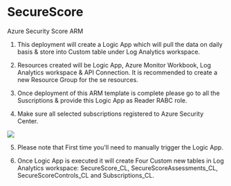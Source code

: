 # SecureScore
Azure Security Score ARM 

1. This deployment will create a Logic App which will pull the data on daily basis & store into Custom table under Log Analytics workspace. 

2. Resources created will be Logic App, Azure Monitor Workbook, Log Analytics workspace & API Connection. It is recommended to create a new Resource Group for the se resources. 

3. Once deployment of this ARM template is complete please go to all the Suscriptions & provide this Logic App as Reader RABC role.

4. Make sure all selected subscriptions registered to Azure Security Center.


<a href="https://portal.azure.com/#create/Microsoft.Template/uri/https%3A%2F%2Fraw.githubusercontent.com%2Fc03vikas%2FSecureScore%2Fmaster%2FSecureScoreARM.json" target="_blank">
  <img src="https://aka.ms/deploytoazurebutton"/>
</a>


5. Please note that First time you'll need to manually trigger the Logic App.

6. Once Logic App is executed it will create Four Custom new tables in Log Analytics workspace: SecureScore_CL, SecureScoreAssessments_CL, SecureScoreControls_CL and Subscriptions_CL.

 
